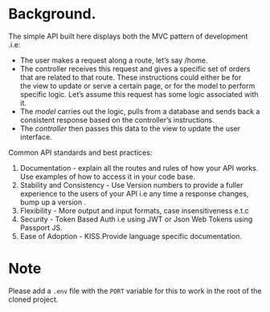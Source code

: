 # Background.

The simple API built here displays both the MVC pattern of development .i.e:
- The user makes a request along a route, 	let’s say /home.
- The controller receives this request and gives a specific set of orders that are related to that route. These instructions could either be for the view to update or serve a certain page, or for the model to perform specific logic. Let’s assume this request has some logic associated with it.
- The *model* carries out the logic, pulls from a database and sends back a consistent response based on the controller’s instructions.
- The *controller* then passes this data to the view to update the user interface.

Common API standards and best practices:

1. Documentation - explain all the routes and rules of how your API works. Use examples of how to access it in your code base.
2. Stability and Consistency - Use Version numbers to provide a fuller experience to the users of your API i.e any time a response changes, bump up a version .
3. Flexibility - More output and input formats,  case insensitiveness e.t.c
4. Security - Token Based Auth i.e using JWT or Json Web Tokens using Passport JS.
5. Ease of Adoption - KISS.Provide language specific documentation.

# Note

Please add a `.env` file with the `PORT` variable for this to work in the root of the cloned project.